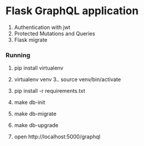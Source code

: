 # Flask GraphQL application

1. Authentication with jwt
2. Protected Mutations and Queries
3. Flask migrate

### Running

1. pip install virtualenv
2. virtualenv venv
   3.. source venv/bin/activate
3. pip install -r requirements.txt
4. make db-init
5. make db-migrate
6. make db-upgrade

7. open http://localhost:5000/graphql
